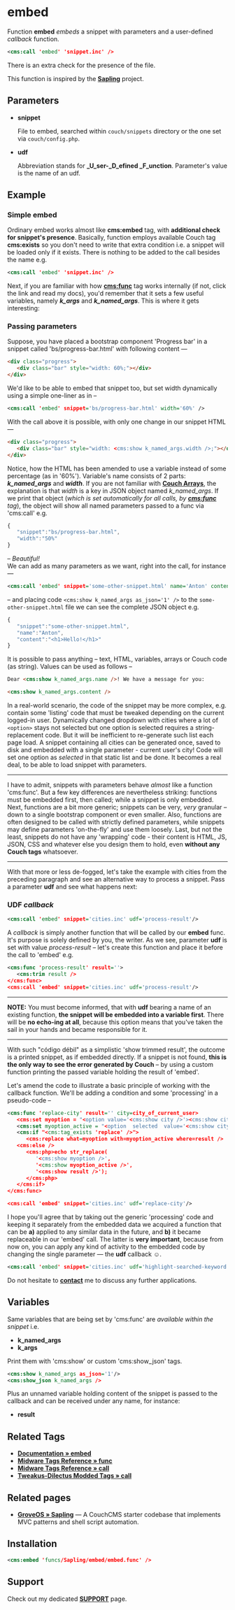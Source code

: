 # embed

Function **embed** *embeds* a snippet with parameters and a user-defined *callback* function.

```xml
<cms:call 'embed' 'snippet.inc' />
```

There is an extra check for the presence of the file.

This function is inspired by the [**Sapling**](#related-pages) project.

## Parameters

* **snippet**

   File to embed, searched within `couch/snippets` directory or the one set via `couch/config.php`.

* **udf**

   Abbreviation stands for **_U_ser-_D_efined _F_unction**. Parameter's value is the name of an udf.

## Example

### Simple embed

Ordinary embed works almost like **cms:embed** tag, with **additional check for snippet's presence**. Basically, function employs available Couch tag **cms:exists** so you don't need to write that extra condition i.e. a snippet will be loaded only if it exists. There is nothing to be added to the call besides the name e.g.

```xml
<cms:call 'embed' 'snippet.inc' />
```

Next, if you are familiar with how [**cms:func**](#related-tags) tag works internally (if not, click the link and read my docs), you'd remember that it sets a few useful variables, namely ***k_args*** and ***k_named_args***. This is where it gets interesting:

### Passing parameters

Suppose, you have placed a bootstrap component 'Progress bar' in a snippet called 'bs/progress-bar.html' with following content —

```html
<div class="progress">
   <div class="bar" style="width: 60%;"></div>
</div>
```

We'd like to be able to embed that snippet too, but set width dynamically using a simple one-liner as in –

```xml
<cms:call 'embed' snippet='bs/progress-bar.html' width='60%' />
```

With the call above it is possible, with only one change in our snippet HTML —

```html
<div class="progress">
   <div class="bar" style="width: <cms:show k_named_args.width />;"></div>
</div>
```

Notice, how the HTML has been amended to use a variable instead of some percentage (as in '60%'). Variable's name consists of 2 parts: ***k_named_args*** and ***width***. If you are not familiar with [**Couch Arrays**](#related-pages), the explanation is that *width* is a key in JSON object named *k_named_args*. If we print that object (*which is set automatically for all calls, by [**cms:func**](#related-tags) tag*), the object will show all named parameters passed to a func via 'cms:call' e.g.

```js
{
   "snippet":"bs/progress-bar.html",
   "width":"50%"
}
```

– *Beautiful!*\
We can add as many parameters as we want, right into the call, for instance —

```xml
<cms:call 'embed' snippet='some-other-snippet.html' name='Anton' content='<h1>Hello!</h1>' />
```

– and placing code `<cms:show k_named_args as_json='1' />` to the `some-other-snippet.html` file we can see the complete JSON object e.g.

```js
{
   "snippet":"some-other-snippet.html",
   "name":"Anton",
   "content":"<h1>Hello!</h1>"
}
```

It is possible to pass anything – text, HTML, variables, arrays or Couch code (as string). Values can be used as follows –

```html
Dear <cms:show k_named_args.name />! We have a message for you:

<cms:show k_named_args.content />
```

In a real-world scenario, the code of the snippet may be more complex, e.g. contain some 'listing' code that must be tweaked depending on the current logged-in user. Dynamically changed dropdown with cities where a lot of `<option>` stays not selected but one option is selected requires a string-replacement code. But it will be inefficient to re-generate such list each page load. A snippet containing all cities can be generated once, saved to disk and embedded with a single parameter - current user's city! Code will set one option as *selected* in that static list and be done. It becomes a real deal, to be able to load snippet with parameters.

---

I have to admit, snippets with parameters behave *almost* like a function 'cms:func'. But a few key differences are nevertheless striking: functions must be embedded first, then called; while a snippet is only embedded. Next, functions are a bit more generic; snippets can be very, *very* granular – down to a single bootstrap component or even smaller. Also, functions are often designed to be called with strictly defined parameters, while snippets may define parameters 'on-the-fly' and use them loosely. Last, but not the least, snippets do not have any 'wrapping' code - their content is HTML, JS, JSON, CSS and whatever else you design them to hold, even **without any Couch tags** whatsoever.

---

With that more or less de-fogged, let's take the example with cities from the preceding paragraph and see an alternative way to process a snippet. Pass a parameter **udf** and see what happens next:

### UDF *callback*

```xml
<cms:call 'embed' snippet='cities.inc' udf='process-result'/>
```

A *callback* is simply another function that will be called by our **embed** func. It's purpose is solely defined by you, the writer. As we see, parameter **udf** is set with value *process-result* – let's create this function and place it before the call to 'embed' e.g.

```xml
<cms:func 'process-result' result=''>
   <cms:trim result />
</cms:func>
<cms:call 'embed' snippet='cities.inc' udf='process-result'/>
```

---

**NOTE:** You must become informed, that with **udf** bearing a name of an existing function, **the snippet will be embedded into a variable first**. There will be **no echo-ing at all**, because this option means that you've taken the sail in your hands and became responsible for it.

---

With such "código débil" as a simplistic 'show trimmed result', the outcome is a printed snippet, as if embedded directly. If a snippet is not found, **this is the only way to see the error generated by Couch** – by using a custom function printing the passed variable holding the result of 'embed'.

Let's amend the code to illustrate a basic principle of working with the callback function. We'll be adding a condition and some 'processing' in a pseudo-code –

```xml
<cms:func 'replace-city' result='' city=city_of_current_user>
   <cms:set myoption = "<option value='<cms:show city />'><cms:show city /></option>" />
   <cms:set myoption_active = "<option  selected  value='<cms:show city />'><cms:show city /></option>" />
   <cms:if "<cms:tag_exists 'replace' />">
      <cms:replace what=myoption with=myoption_active where=result />
   <cms:else />
      <cms:php>echo str_replace(
         '<cms:show myoption />',
         '<cms:show myoption_active />',
         '<cms:show result />');
      </cms:php>
   </cms:if>
</cms:func>

<cms:call 'embed' snippet='cities.inc' udf='replace-city'/>
```

I hope you'll agree that by taking out the generic 'processing' code and keeping it separately from the embedded data we acquired a function that can be **a)** applied to any similar data in the future, and **b)** it became replaceable in our 'embed' call. The latter is **very important**, because from now on, you can apply any kind of activity to the embedded code by changing the single parameter — the **udf** callback ☺.

```xml
<cms:call 'embed' snippet='cities.inc' udf='highlight-searched-keyword'/>
```

Do not hesitate to [**contact**](#support) me to discuss any further applications.

## Variables

Same variables that are being set by 'cms:func' are *available within the snippet* i.e.

* **k_named_args**
* **k_args**

Print them with 'cms:show' or custom 'cms:show_json' tags.

```xml
<cms:show k_named_args as_json='1'/>
<cms:show_json k_named_args />
```

Plus an unnamed variable holding content of the snippet is passed to the callback and can be received under any name, for instance:

* **result**

## Related Tags

* [**Documentation &raquo; embed**](https://docs.couchcms.com/tags-reference/embed.html)
* [**Midware Tags Reference &raquo; func**](https://github.com/trendoman/Midware/tree/main/tags-reference/func.md)
* [**Midware Tags Reference &raquo; call**](https://github.com/trendoman/Midware/tree/main/tags-reference/call.md)
* [**Tweakus-Dilectus Modded Tags &raquo; call**](https://github.com/trendoman/Tweakus-Dilectus/tree/main/anton.cms%40ya.ru__tags-modded/call)

## Related pages

* [**GroveOS » Sapling**](https://github.com/GroveOS/Sapling) — A CouchCMS starter codebase that implements MVC patterns and shell script automation.

## Installation

```xml
<cms:embed 'funcs/Sapling/embed/embed.func' />
```

## Support

Check out my dedicated [**SUPPORT**](/SUPPORT.md) page.
